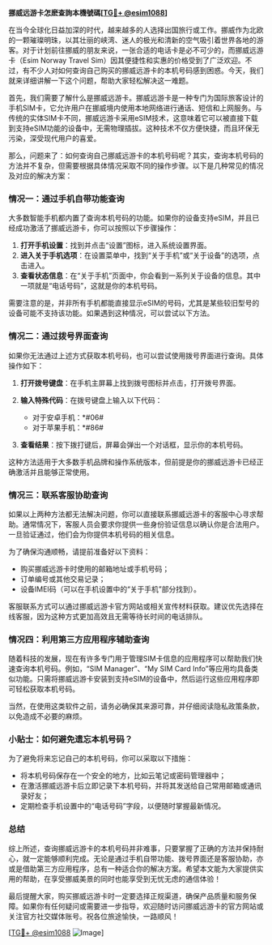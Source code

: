 **挪威远游卡怎麽查詢本機號碼[[TG💪+ @esim1088](https://t.me/s/esim1088)]**

在当今全球化日益加深的时代，越来越多的人选择出国旅行或工作。挪威作为北欧的一颗璀璨明珠，以其壮丽的峡湾、迷人的极光和清新的空气吸引着世界各地的游客。对于计划前往挪威的朋友来说，一张合适的电话卡是必不可少的，而挪威远游卡（Esim Norway Travel Sim）因其便捷性和实惠的价格受到了广泛欢迎。不过，有不少人对如何查询自己购买的挪威远游卡的本机号码感到困惑。今天，我们就来详细讲解一下这个问题，帮助大家轻松解决这一难题。

首先，我们需要了解什么是挪威远游卡。挪威远游卡是一种专门为国际旅客设计的手机SIM卡，它允许用户在挪威境内使用本地网络进行通话、短信和上网服务。与传统的实体SIM卡不同，挪威远游卡采用eSIM技术，这意味着它可以被直接下载到支持eSIM功能的设备中，无需物理插拔。这种技术不仅方便快捷，而且环保无污染，深受现代用户的喜爱。

那么，问题来了：如何查询自己挪威远游卡的本机号码呢？其实，查询本机号码的方法并不复杂，但需要根据具体情况采取不同的操作步骤。以下是几种常见的情况及对应的解决方案：

### 情况一：通过手机自带功能查询

大多数智能手机都内置了查询本机号码的功能。如果你的设备支持eSIM，并且已经成功激活了挪威远游卡，你可以按照以下步骤操作：

1. **打开手机设置**：找到并点击“设置”图标，进入系统设置界面。
2. **进入关于手机选项**：在设置菜单中，找到“关于手机”或“关于设备”的选项，点击进入。
3. **查看状态信息**：在“关于手机”页面中，你会看到一系列关于设备的信息。其中一项就是“电话号码”，这就是你的本机号码。

需要注意的是，并非所有手机都能直接显示eSIM的号码，尤其是某些较旧型号的设备可能不支持该功能。如果遇到这种情况，可以尝试以下方法。

### 情况二：通过拨号界面查询

如果你无法通过上述方式获取本机号码，也可以尝试使用拨号界面进行查询。具体操作如下：

1. **打开拨号键盘**：在手机主屏幕上找到拨号图标并点击，打开拨号界面。
2. **输入特殊代码**：在拨号键盘上输入以下代码：
   - 对于安卓手机：*#06#
   - 对于苹果手机：*#86#

3. **查看结果**：按下拨打键后，屏幕会弹出一个对话框，显示你的本机号码。

这种方法适用于大多数手机品牌和操作系统版本，但前提是你的挪威远游卡已经正确激活并且能够正常使用。

### 情况三：联系客服协助查询

如果以上两种方法都无法解决问题，你可以直接联系挪威远游卡的客服中心寻求帮助。通常情况下，客服人员会要求你提供一些身份验证信息以确认你是合法用户。一旦验证通过，他们会为你提供本机号码的相关信息。

为了确保沟通顺畅，请提前准备好以下资料：
- 购买挪威远游卡时使用的邮箱地址或手机号码；
- 订单编号或其他交易记录；
- 设备IMEI码（可以在手机设置中的“关于手机”部分找到）。

客服联系方式可以通过挪威远游卡官方网站或相关宣传材料获取。建议优先选择在线客服，因为这种方式更加高效且无需等待长时间的电话排队。

### 情况四：利用第三方应用程序辅助查询

随着科技的发展，现在有许多专门用于管理SIM卡信息的应用程序可以帮助我们快速查询本机号码。例如，“SIM Manager”、“My SIM Card Info”等应用均具备类似功能。只需将挪威远游卡安装到支持eSIM的设备中，然后运行这些应用程序即可轻松获取本机号码。

当然，在使用这类软件之前，请务必确保其来源可靠，并仔细阅读隐私政策条款，以免造成不必要的麻烦。

### 小贴士：如何避免遗忘本机号码？

为了避免将来忘记自己的本机号码，你可以采取以下措施：
- 将本机号码保存在一个安全的地方，比如云笔记或密码管理器中；
- 在激活挪威远游卡后立即记录下本机号码，并将其发送给自己常用邮箱或通讯录好友；
- 定期检查手机设置中的“电话号码”字段，以便随时掌握最新情况。

### 总结

综上所述，查询挪威远游卡的本机号码并非难事，只要掌握了正确的方法并保持耐心，就一定能够顺利完成。无论是通过手机自带功能、拨号界面还是客服协助，亦或是借助第三方应用程序，总有一种适合你的解决方案。希望本文能为大家提供实用的帮助，在享受挪威美景的同时也能享受到无忧无虑的通信体验！

最后提醒大家，购买挪威远游卡时一定要选择正规渠道，确保产品质量和服务保障。如果你有任何疑问或需要进一步指导，欢迎随时访问挪威远游卡的官方网站或关注官方社交媒体账号。祝各位旅途愉快，一路顺风！

[[TG💪+ @esim1088](https://t.me/s/esim1088) ![Image](https://i.postimg.cc/4NQfJmqS/Snipaste-2025-05-13-00-14-12.png)]